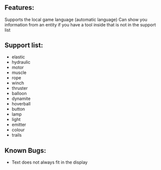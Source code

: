 <h1 align="center"><gmod-Toolgun-Better-Display></h1>
<p align="center"><This is a custom better display for the toolgun></p>

## Features:
  Supports the local game language (automatic language)
  Can show you information from an entity if you have a tool inside that is not in the support list


## Support list:
- elastic
- hydraulic
- motor
- muscle
- rope
- winch
- thruster
- balloon
- dynamite
- hoverball
- button
- lamp
- light
- emitter
- colour
- trails


## Known Bugs:
- Text does not always fit in the display
